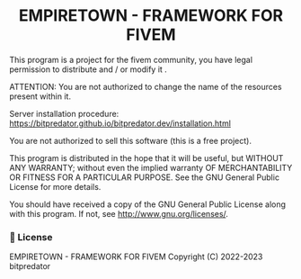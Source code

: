 <h1 align='center'>EMPIRETOWN - FRAMEWORK FOR FIVEM</a></h1>

This program is a project for the fivem community, you have legal permission to distribute and / or modify it .

ATTENTION: You are not authorized to change the name of the resources present within it.

Server installation procedure: https://bitpredator.github.io/bitpredator.dev/installation.html

You are not authorized to sell this software (this is a free project).

This program is distributed in the hope that it will be useful, but WITHOUT ANY WARRANTY; without even the implied warranty OF MERCHANTABILITY OR FITNESS FOR A PARTICULAR PURPOSE. See the GNU General Public License for more details.

You should have received a copy of the GNU General Public License along with this program. If not, see http://www.gnu.org/licenses/.

### 📌 License

EMPIRETOWN - FRAMEWORK FOR FIVEM
Copyright (C) 2022-2023 bitpredator

